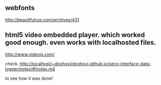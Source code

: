 ## webfonts

<http://beautifulcss.com/archives/431>

## html5 video embedded player. which worked good enough. even works with localhosted files.

<http://www.videojs.com/>

check. <http://localhost/~doohoyi/doohoyi.github.io/seco-interface-data-logger/notes/#!notes.md>

to see how it was done!
